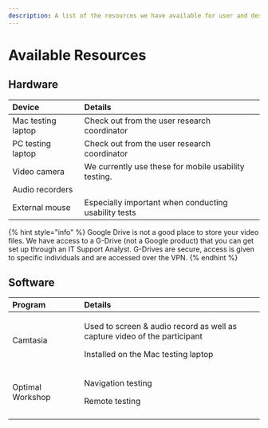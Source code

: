 ```yaml
---
description: A list of the resources we have available for user and design research.
---
```


# Available Resources

## Hardware

| Device | Details |
| :--- | :--- |
| Mac testing laptop | Check out from the user research coordinator |
| PC testing laptop | Check out from the user research coordinator |
| Video camera | We currently use these for mobile usability testing. |
| Audio recorders |  |
| External mouse | Especially important when conducting usability tests |

{% hint style="info" %}
Google Drive is not a good place to store your video files. We have access to a G-Drive \(not a Google product\) that you can get set up through an IT Support Analyst. G-Drives are secure, access is given to specific individuals and are accessed over the VPN.
{% endhint %}

## Software

<table>
  <thead>
    <tr>
      <th style="text-align:left">Program</th>
      <th style="text-align:left"></th>
      <th style="text-align:left">Details</th>
    </tr>
  </thead>
  <tbody>
    <tr>
      <td style="text-align:left">Camtasia</td>
      <td style="text-align:left"></td>
      <td style="text-align:left">
        <p>Used to screen &amp; audio record as well as capture video of the participant</p>
        <p>Installed on the Mac testing laptop</p>
      </td>
    </tr>
    <tr>
      <td style="text-align:left">Optimal Workshop</td>
      <td style="text-align:left"></td>
      <td style="text-align:left">
        <p>Navigation testing</p>
        <p>Remote testing</p>
      </td>
    </tr>
    <tr>
      <td style="text-align:left"></td>
      <td style="text-align:left"></td>
      <td style="text-align:left"></td>
    </tr>
  </tbody>
</table>